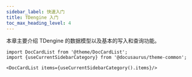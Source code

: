 ```yaml
---
sidebar_label: 快速入门
title: TDengine 入门
toc_max_heading_level: 4
---
```


本章主要介绍 TDengine 的数据模型以及基本的写入和查询功能。

```mdx-code-block
import DocCardList from '@theme/DocCardList';
import {useCurrentSidebarCategory} from '@docusaurus/theme-common';

<DocCardList items={useCurrentSidebarCategory().items}/>
```